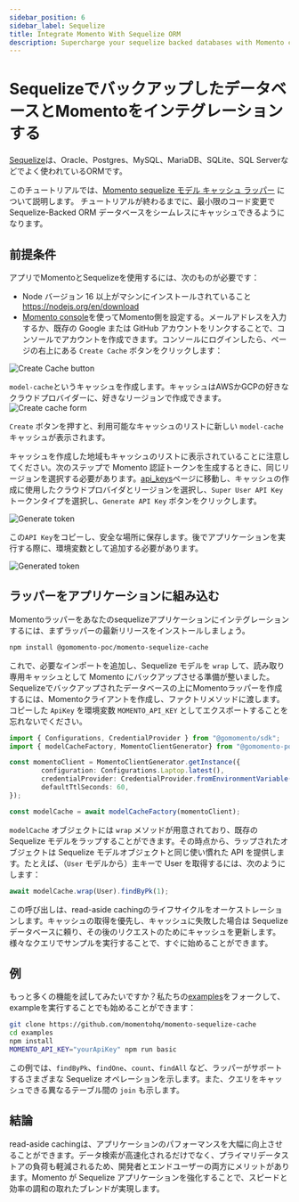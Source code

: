 ```yaml
---
sidebar_position: 6
sidebar_label: Sequelize
title: Integrate Momento With Sequelize ORM
description: Supercharge your sequelize backed databases with Momento cache
---
```


# SequelizeでバックアップしたデータベースとMomentoをインテグレーションする

[Sequelize](https://sequelize.org/)は、Oracle、Postgres、MySQL、MariaDB、SQLite、SQL Serverなどでよく使われているORMです。

このチュートリアルでは、[Momento sequelize モデル キャッシュ ラッパー](https://github.com/momentohq/momento-sequelize-cache) について説明します。 チュートリアルが終わるまでに、最小限のコード変更で Sequelize-Backed ORM データベースをシームレスにキャッシュできるようになります。

## 前提条件

アプリでMomentoとSequelizeを使用するには、次のものが必要です：

- Node バージョン 16 以上がマシンにインストールされていること https://nodejs.org/en/download
- [Momento console](https://console.gomomento.com)を使ってMomento側を設定する。メールアドレスを入力するか、既存の Google または GitHub アカウントをリンクすることで、コンソールでアカウントを作成できます。コンソールにログインしたら、ページの右上にある `Create Cache` ボタンをクリックします：

![Create Cache button](/img/console-create-cache.png)

`model-cache`というキャッシュを作成します。キャッシュはAWSかGCPの好きなクラウドプロバイダーに、好きなリージョンで作成できます。
![Create cache form](/img/console-create-cache-model-cache.png)

`Create` ボタンを押すと、利用可能なキャッシュのリストに新しい `model-cache` キャッシュが表示されます。

キャッシュを作成した地域もキャッシュのリストに表示されていることに注意してください。次のステップで Momento 認証トークンを生成するときに、同じリージョンを選択する必要があります。[api_keys](https://console.gomomento.com/api_keys)ページに移動し、キャッシュの作成に使用したクラウドプロバイダとリージョンを選択し、`Super User API Key` トークンタイプを選択し、`Generate API Key` ボタンをクリックします。

![Generate token](/img/console-generate-api-key.png)

この`API Key`をコピーし、安全な場所に保存します。後でアプリケーションを実行する際に、環境変数として追加する必要があります。

![Generated token](/img/console-api-key-result.png)

## ラッパーをアプリケーションに組み込む

Momentoラッパーをあなたのsequelizeアプリケーションにインテグレーションするには、まずラッパーの最新リリースをインストールしましょう。

```bash
npm install @gomomento-poc/momento-sequelize-cache
```

これで、必要なインポートを追加し、Sequelize モデルを `wrap` して、読み取り専用キャッシュとして Momento にバックアップさせる準備が整いました。
Sequelizeでバックアップされたデータベースの上にMomentoラッパーを作成するには、Momentoクライアントを作成し、ファクトリメソッドに渡します。コピーした `ApiKey` を環境変数 `MOMENTO_API_KEY` としてエクスポートすることを忘れないでください。

```typescript
import { Configurations, CredentialProvider } from "@gomomento/sdk";
import { modelCacheFactory, MomentoClientGenerator} from "@gomomento-poc/momento-sequelize-cache";

const momentoClient = MomentoClientGenerator.getInstance({
        configuration: Configurations.Laptop.latest(),
        credentialProvider: CredentialProvider.fromEnvironmentVariable({environmentVariableName: 'MOMENTO_API_KEY'}),
        defaultTtlSeconds: 60,    
});

const modelCache = await modelCacheFactory(momentoClient);
```

`modelCache` オブジェクトには `wrap` メソッドが用意されており、既存の Sequelize モデルをラップすることができます。その時点から、ラップされたオブジェクトは Sequelize モデルオブジェクトと同じ使い慣れた API を提供します。たとえば、（`User` モデルから）主キーで User を取得するには、次のようにします：

```typescript
await modelCache.wrap(User).findByPk(1);
```

この呼び出しは、read-aside cachingのライフサイクルをオーケストレーションします。キャッシュの取得を優先し、キャッシュに失敗した場合は Sequelize データベースに頼り、その後のリクエストのためにキャッシュを更新します。様々なクエリでサンプルを実行することで、すぐに始めることができます。

## 例

もっと多くの機能を試してみたいですか？私たちの[examples](https://github.com/momentohq/momento-sequelize-cache/tree/main/examples)をフォークして、exampleを実行することでも始めることができます：

```bash
git clone https://github.com/momentohq/momento-sequelize-cache
cd examples
npm install
MOMENTO_API_KEY="yourApiKey" npm run basic
```

この例では、`findByPk`、`findOne`、`count`、`findAll` など、ラッパーがサポートするさまざまな Sequelize オペレーションを示します。また、クエリをキャッシュできる異なるテーブル間の `join` も示します。

## 結論

read-aside cachingは、アプリケーションのパフォーマンスを大幅に向上させることができます。データ検索が高速化されるだけでなく、プライマリデータストアの負荷も軽減されるため、開発者とエンドユーザーの両方にメリットがあります。Momento が Sequelize アプリケーションを強化することで、スピードと効率の調和の取れたブレンドが実現します。
